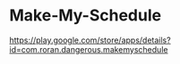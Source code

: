 # Make-My-Schedule
https://play.google.com/store/apps/details?id=com.roran.dangerous.makemyschedule
